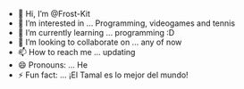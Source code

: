 - 👋 Hi, I’m @Frost-Kit
- 👀 I’m interested in ... Programming, videogames and tennis 
- 🌱 I’m currently learning ... programming :D
- 💞️ I’m looking to collaborate on ... any of now
- 📫 How to reach me ... updating
- 😄 Pronouns: ... He
- ⚡ Fun fact: ... ¡El Tamal es lo mejor del mundo!

<!---
Frost-Kit/Frost-Kit is a ✨ special ✨ repository because its `README.md` (this file) appears on your GitHub profile.
You can click the Preview link to take a look at your changes.
--->
